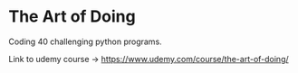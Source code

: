 # The Art of Doing
 Coding 40 challenging python programs.
 
 Link to udemy course -> https://www.udemy.com/course/the-art-of-doing/
